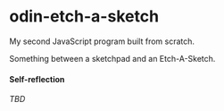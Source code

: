 # odin-etch-a-sketch
My second JavaScript program built from scratch.

Something between a sketchpad and an Etch-A-Sketch.

#### Self-reflection

*TBD*